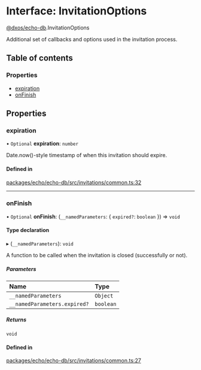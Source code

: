 # Interface: InvitationOptions

[@dxos/echo-db](../modules/dxos_echo_db.md).InvitationOptions

Additional set of callbacks and options used in the invitation process.

## Table of contents

### Properties

- [expiration](dxos_echo_db.InvitationOptions.md#expiration)
- [onFinish](dxos_echo_db.InvitationOptions.md#onfinish)

## Properties

### expiration

• `Optional` **expiration**: `number`

Date.now()-style timestamp of when this invitation should expire.

#### Defined in

[packages/echo/echo-db/src/invitations/common.ts:32](https://github.com/dxos/dxos/blob/e3b936721/packages/echo/echo-db/src/invitations/common.ts#L32)

___

### onFinish

• `Optional` **onFinish**: (`__namedParameters`: { `expired?`: `boolean`  }) => `void`

#### Type declaration

▸ (`__namedParameters`): `void`

A function to be called when the invitation is closed (successfully or not).

##### Parameters

| Name | Type |
| :------ | :------ |
| `__namedParameters` | `Object` |
| `__namedParameters.expired?` | `boolean` |

##### Returns

`void`

#### Defined in

[packages/echo/echo-db/src/invitations/common.ts:27](https://github.com/dxos/dxos/blob/e3b936721/packages/echo/echo-db/src/invitations/common.ts#L27)

